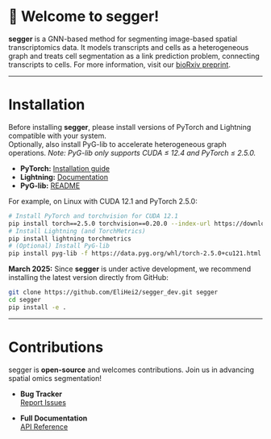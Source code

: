 # 🍳 Welcome to segger!

**segger** is a GNN-based method for segmenting image-based spatial transcriptomics data. It models transcripts and cells as a heterogeneous graph and treats cell segmentation as a link prediction problem, connecting transcripts to cells. For more information, visit our [bioRxiv preprint](https://www.biorxiv.org/content/10.1101/2025.03.14.643160v1).

---

# Installation

Before installing **segger**, please install versions of PyTorch and Lightning compatible with your system.  
Optionally, also install PyG-lib to accelerate heterogeneous graph operations.
_Note: PyG-lib only supports CUDA ≤ 12.4 and PyTorch ≤ 2.5.0._

- **PyTorch:** [Installation guide](https://pytorch.org/get-started/locally/)
- **Lightning:** [Documentation](https://lightning.ai/docs/pytorch/stable/)
- **PyG-lib:** [README](https://github.com/pyg-team/pyg-lib)

For example, on Linux with CUDA 12.1 and PyTorch 2.5.0:

```bash
# Install PyTorch and torchvision for CUDA 12.1
pip install torch==2.5.0 torchvision==0.20.0 --index-url https://download.pytorch.org/whl/cu121
# Install Lightning (and TorchMetrics)
pip install lightning torchmetrics
# (Optional) Install PyG-lib
pip install pyg-lib -f https://data.pyg.org/whl/torch-2.5.0+cu121.html
```

**March 2025:** Since **segger** is under active development, we recommend installing the latest version directly from GitHub:

```bash
git clone https://github.com/EliHei2/segger_dev.git segger
cd segger
pip install -e .
```

---

# Contributions

segger is **open-source** and welcomes contributions. Join us in advancing spatial omics segmentation!

- **Bug Tracker**  
  [Report Issues](https://github.com/EliHei2/segger_dev/issues)

- **Full Documentation**  
  [API Reference](https://elihei2.github.io/segger_dev/api/)
